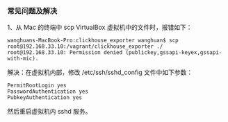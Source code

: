 ### 常见问题及解决
1、从 Mac 的终端中 scp VirtualBox 虚拟机中的文件时，报错如下：
```angular2
wanghuans-MacBook-Pro:clickhouse_exporter wanghuan$ scp root@192.168.33.10:/vagrant/clickhouse_exporter ./
root@192.168.33.10: Permission denied (publickey,gssapi-keyex,gssapi-with-mic).
```
解决：在虚拟机内部，修改 /etc/ssh/sshd_config 文件中如下参数：
```
PermitRootLogin yes
PasswordAuthentication yes
PubkeyAuthentication yes
```
然后重启虚拟机内 sshd 服务。


